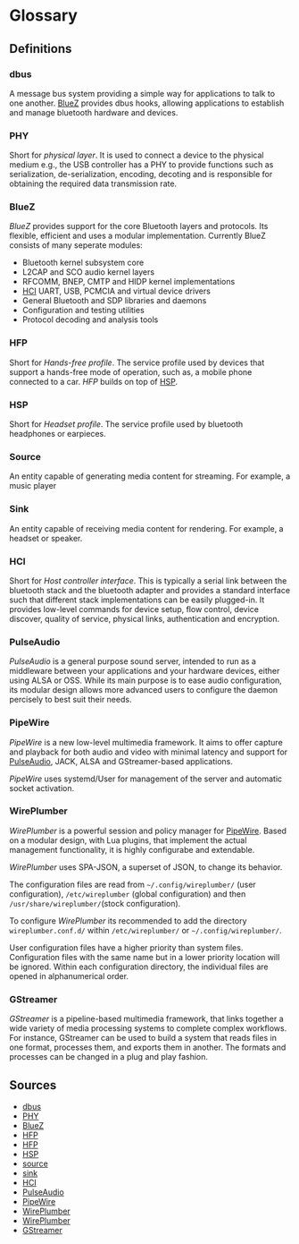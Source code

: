 # Glossary

## Definitions
### dbus
A message bus system providing a simple way for applications to talk to one another.
[BlueZ](./Glossary.md#BlueZ) provides dbus hooks,
allowing applications to establish
and manage bluetooth hardware and devices.

### PHY
Short for *physical layer*.
It is used to connect a device to the physical medium e.g.,
the USB controller has a PHY to provide functions such as
serialization, de-serialization, encoding, decoting
and is responsible for obtaining the required data transmission rate.

### BlueZ
*BlueZ* provides support for the core Bluetooth layers and protocols.
Its flexible, efficient and uses a modular implementation.
Currently BlueZ consists of many seperate modules:
- Bluetooth kernel subsystem core
- L2CAP and SCO audio kernel layers
- RFCOMM, BNEP, CMTP and HIDP kernel implementations
- [HCI](./Glossary.md#HCI) UART, USB, PCMCIA and virtual device drivers
- General Bluetooth and SDP libraries and daemons
- Configuration and testing utilities
- Protocol decoding and analysis tools

### HFP
Short for *Hands-free profile*.
The service profile used by devices that support a
hands-free mode of operation, such as,
a mobile phone connected to a car.
*HFP* builds on top of [HSP](./Glossary.md#HSP).

### HSP
Short for *Headset profile*.
The service profile used by bluetooth headphones or earpieces.

### Source
An entity capable of generating media content for streaming.
For example, a music player

### Sink
An entity capable of receiving media content for rendering.
For example, a headset or speaker.

### HCI
Short for *Host controller interface*.
This is typically a serial link between the bluetooth stack
and the bluetooth adapter and provides a standard interface
such that different stack implementations can be easily plugged-in.
It provides low-level commands for device setup, flow control, device discover,
quality of service, physical links, authentication and encryption.

### PulseAudio
*PulseAudio* is a general purpose sound server,
intended to run as a middleware between your applications
and your hardware devices, either using ALSA or OSS.
While its main purpose is to ease audio configuration,
its modular design allows more advanced users
to configure the daemon percisely to best suit their needs.

### PipeWire
*PipeWire* is a new low-level multimedia framework.
It aims to offer capture and playback
for both audio and video with minimal latency
and support for [PulseAudio](./Glossary.md#PulseAudio),
JACK, ALSA and GStreamer-based applications.

*PipeWire* uses systemd/User for management of the server and automatic socket activation.

### WirePlumber
*WirePlumber* is a powerful session and policy manager for [PipeWire](./Glossary.md#PipeWire).
Based on a modular design, with Lua plugins,
that implement the actual management functionality,
it is highly configurabe and extendable.

*WirePlumber* uses SPA-JSON, a superset of JSON,
to change its behavior.

The configuration files are read from
`~/.config/wireplumber/` (user configuration),
`/etc/wireplumber` (global configuration) 
and then `/usr/share/wireplumber/`(stock configuration).

To configure *WirePlumber* its recommended
to add the directory `wireplumber.conf.d/` within
`/etc/wireplumber/` or `~/.config/wireplumber/`.

User configuration files have a higher priority than system files.
Configuration files with the same name but
in a lower priority location will be ignored.
Within each configuration directory,
the individual files are opened in alphanumerical order.

### GStreamer
*GStreamer* is a pipeline-based multimedia framework,
that links together a wide variety of
media processing systems to complete complex workflows.
For instance, 
GStreamer can be used to build a system that reads files in one format,
processes them, and exports them in another.
The formats and processes can be changed in a plug and play fashion.

## Sources
- [dbus](https://pythonhosted.org/BT-Manager/glossary.html#term-dbus)
- [PHY](https://www.kernel.org/doc/html/latest/driver-api/phy/phy.html)
- [BlueZ](https://www.bluez.org/about/)
- [HFP](https://pythonhosted.org/BT-Manager/glossary.html#term-hfp)
- [HFP](https://wiki.archlinux.org/title/Bluetooth_headset)
- [HSP](https://pythonhosted.org/BT-Manager/glossary.html#term-hsp)
- [source](https://pythonhosted.org/BT-Manager/glossary.html#term-source)
- [sink](https://pythonhosted.org/BT-Manager/glossary.html#term-sink)
- [HCI](https://pythonhosted.org/BT-Manager/glossary.html#term-hci)
- [PulseAudio](https://wiki.archlinux.org/title/PulseAudio)
- [PipeWire](https://wiki.archlinux.org/title/PipeWire)
- [WirePlumber](https://wiki.archlinux.org/title/WirePlumber)
- [WirePlumber](https://pipewire.pages.freedesktop.org/wireplumber/daemon/configuration/conf_file.html#the-spa-json-format)
- [GStreamer](https://en.wikipedia.org/wiki/GStreamer)
